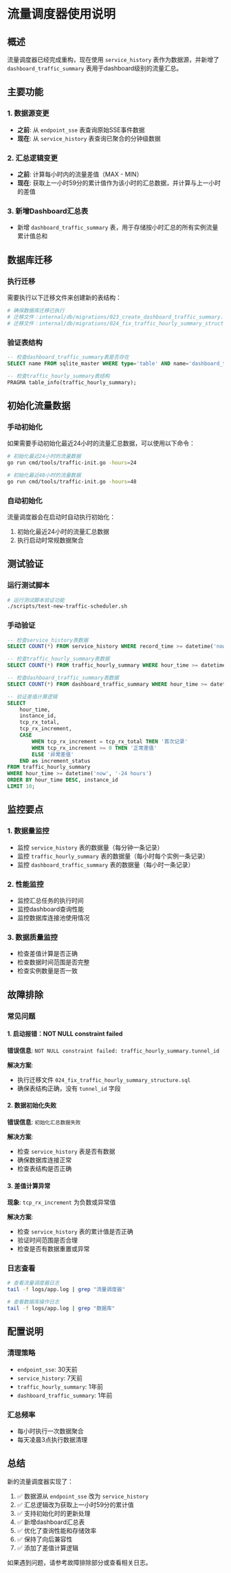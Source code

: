 # 流量调度器使用说明

## 概述

流量调度器已经完成重构，现在使用 `service_history` 表作为数据源，并新增了 `dashboard_traffic_summary` 表用于dashboard级别的流量汇总。

## 主要功能

### 1. 数据源变更
- **之前**: 从 `endpoint_sse` 表查询原始SSE事件数据
- **现在**: 从 `service_history` 表查询已聚合的分钟级数据

### 2. 汇总逻辑变更
- **之前**: 计算每小时内的流量差值（MAX - MIN）
- **现在**: 获取上一小时59分的累计值作为该小时的汇总数据，并计算与上一小时的差值

### 3. 新增Dashboard汇总表
- 新增 `dashboard_traffic_summary` 表，用于存储按小时汇总的所有实例流量累计值总和

## 数据库迁移

### 执行迁移
需要执行以下迁移文件来创建新的表结构：

```bash
# 确保数据库迁移已执行
# 迁移文件：internal/db/migrations/023_create_dashboard_traffic_summary.sql
# 迁移文件：internal/db/migrations/024_fix_traffic_hourly_summary_structure.sql
```

### 验证表结构
```sql
-- 检查dashboard_traffic_summary表是否存在
SELECT name FROM sqlite_master WHERE type='table' AND name='dashboard_traffic_summary';

-- 检查traffic_hourly_summary表结构
PRAGMA table_info(traffic_hourly_summary);
```

## 初始化流量数据

### 手动初始化
如果需要手动初始化最近24小时的流量汇总数据，可以使用以下命令：

```bash
# 初始化最近24小时的流量数据
go run cmd/tools/traffic-init.go -hours=24

# 初始化最近48小时的流量数据
go run cmd/tools/traffic-init.go -hours=48
```

### 自动初始化
流量调度器会在启动时自动执行初始化：
1. 初始化最近24小时的流量汇总数据
2. 执行启动时常规数据聚合

## 测试验证

### 运行测试脚本
```bash
# 运行测试脚本验证功能
./scripts/test-new-traffic-scheduler.sh
```

### 手动验证
```sql
-- 检查service_history表数据
SELECT COUNT(*) FROM service_history WHERE record_time >= datetime('now', '-24 hours');

-- 检查traffic_hourly_summary表数据
SELECT COUNT(*) FROM traffic_hourly_summary WHERE hour_time >= datetime('now', '-24 hours');

-- 检查dashboard_traffic_summary表数据
SELECT COUNT(*) FROM dashboard_traffic_summary WHERE hour_time >= datetime('now', '-24 hours');

-- 验证差值计算逻辑
SELECT 
    hour_time,
    instance_id,
    tcp_rx_total,
    tcp_rx_increment,
    CASE 
        WHEN tcp_rx_increment = tcp_rx_total THEN '首次记录'
        WHEN tcp_rx_increment >= 0 THEN '正常差值'
        ELSE '异常差值'
    END as increment_status
FROM traffic_hourly_summary 
WHERE hour_time >= datetime('now', '-24 hours')
ORDER BY hour_time DESC, instance_id
LIMIT 10;
```

## 监控要点

### 1. 数据量监控
- 监控 `service_history` 表的数据量（每分钟一条记录）
- 监控 `traffic_hourly_summary` 表的数据量（每小时每个实例一条记录）
- 监控 `dashboard_traffic_summary` 表的数据量（每小时一条记录）

### 2. 性能监控
- 监控汇总任务的执行时间
- 监控dashboard查询性能
- 监控数据库连接池使用情况

### 3. 数据质量监控
- 检查差值计算是否正确
- 检查数据时间范围是否完整
- 检查实例数量是否一致

## 故障排除

### 常见问题

#### 1. 启动报错：NOT NULL constraint failed
**错误信息**: `NOT NULL constraint failed: traffic_hourly_summary.tunnel_id`

**解决方案**: 
- 执行迁移文件 `024_fix_traffic_hourly_summary_structure.sql`
- 确保表结构正确，没有 `tunnel_id` 字段

#### 2. 数据初始化失败
**错误信息**: `初始化汇总数据失败`

**解决方案**:
- 检查 `service_history` 表是否有数据
- 确保数据库连接正常
- 检查表结构是否正确

#### 3. 差值计算异常
**现象**: `tcp_rx_increment` 为负数或异常值

**解决方案**:
- 检查 `service_history` 表的累计值是否正确
- 验证时间范围是否合理
- 检查是否有数据重置或异常

### 日志查看
```bash
# 查看流量调度器日志
tail -f logs/app.log | grep "流量调度器"

# 查看数据库操作日志
tail -f logs/app.log | grep "数据库"
```

## 配置说明

### 清理策略
- `endpoint_sse`: 30天前
- `service_history`: 7天前
- `traffic_hourly_summary`: 1年前
- `dashboard_traffic_summary`: 1年前

### 汇总频率
- 每小时执行一次数据聚合
- 每天凌晨3点执行数据清理

## 总结

新的流量调度器实现了：

1. ✅ 数据源从 `endpoint_sse` 改为 `service_history`
2. ✅ 汇总逻辑改为获取上一小时59分的累计值
3. ✅ 支持初始化时的更新处理
4. ✅ 新增dashboard汇总表
5. ✅ 优化了查询性能和存储效率
6. ✅ 保持了向后兼容性
7. ✅ 添加了差值计算逻辑

如果遇到问题，请参考故障排除部分或查看相关日志。
